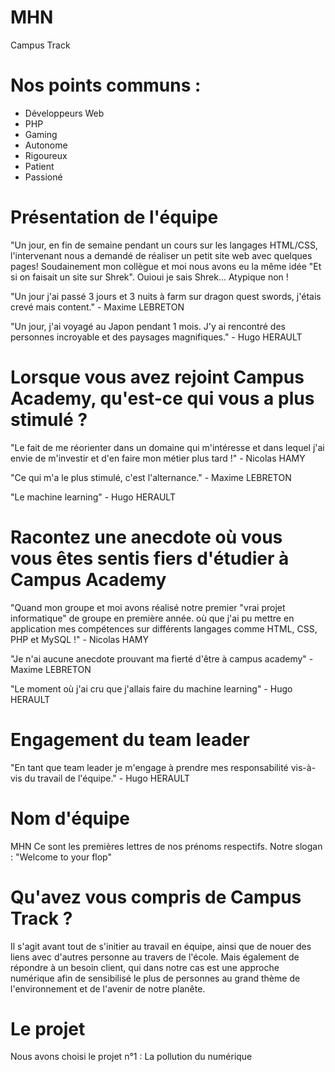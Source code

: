 # MHN
Campus Track

# Nos points communs : 
- Développeurs Web
- PHP
- Gaming
- Autonome
- Rigoureux
- Patient
- Passioné

# Présentation de l'équipe
"Un jour, en fin de semaine pendant un cours sur les langages HTML/CSS, l'intervenant nous a demandé de réaliser un petit site web avec quelques pages!
Soudainement mon collègue et moi nous avons eu la même idée "Et si on faisait un site sur Shrek". Ouioui je sais Shrek... Atypique non !

"Un jour j'ai passé 3 jours et 3 nuits à farm sur dragon quest swords, j'étais crevé mais content." - Maxime LEBRETON

"Un jour, j'ai voyagé au Japon pendant 1 mois. 
J'y ai rencontré des personnes incroyable et des paysages magnifiques." - Hugo HERAULT

# Lorsque vous avez rejoint Campus Academy, qu'est-ce qui vous a plus stimulé ?
"Le fait de me réorienter dans un domaine qui m'intéresse et dans lequel j'ai envie de m'investir et d'en faire mon métier plus tard !" - Nicolas HAMY

"Ce qui m'a le plus stimulé, c'est l'alternance." - Maxime LEBRETON

"Le machine learning" - Hugo HERAULT

# Racontez une anecdote où vous vous êtes sentis fiers d'étudier à Campus Academy
"Quand mon groupe et moi avons réalisé notre premier "vrai projet informatique" de groupe en première année.
où que j'ai pu mettre en application mes compétences sur différents langages comme HTML, CSS, PHP et MySQL !" - Nicolas HAMY

"Je n'ai aucune anecdote prouvant ma fierté d'être à campus academy" - Maxime LEBRETON

"Le moment où j'ai cru que j'allais faire du machine learning" - Hugo HERAULT

# Engagement du team leader
"En tant que team leader je m'engage à prendre mes responsabilité vis-à-vis du travail de l'équipe." - Hugo HERAULT

# Nom d'équipe
MHN
Ce sont les premières lettres de nos prénoms respectifs.
Notre slogan : "Welcome to your flop"

# Qu'avez vous compris de Campus Track ?
Il s'agit avant tout de s'initier au travail en équipe, ainsi que de nouer des liens avec d'autres personne au travers de l'école. Mais également de répondre à un besoin client, qui dans notre cas est une approche numérique afin de sensibilisé le plus de personnes au grand thème de l'environnement et de l'avenir de notre planête.

# Le projet
Nous avons choisi le projet n°1 : La pollution du numérique
